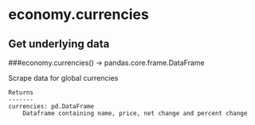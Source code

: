 # economy.currencies

## Get underlying data 
###economy.currencies() -> pandas.core.frame.DataFrame

Scrape data for global currencies

    Returns
    -------
    currencies: pd.DataFrame
        Dataframe containing name, price, net change and percent change
